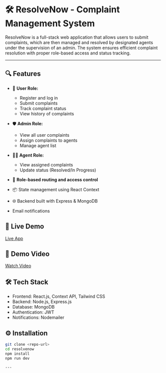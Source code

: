 # 🛠️ ResolveNow - Complaint Management System

ResolveNow is a full-stack web application that allows users to submit complaints, which are then managed and resolved by designated agents under the supervision of an admin. The system ensures efficient complaint resolution with proper role-based access and status tracking.

---

## 🔍 Features

- 👤 **User Role:**
  - Register and log in
  - Submit complaints
  - Track complaint status
  - View history of complaints

- 🛡️ **Admin Role:**
  - View all user complaints
  - Assign complaints to agents
  - Manage agent list

- 🧑‍🔧 **Agent Role:**
  - View assigned complaints
  - Update status (Resolved/In Progress)

- 🔐 **Role-based routing and access control**
- 📦 State management using React Context
- 🌐 Backend built with Express & MongoDB
- Email notifications

## 🚀 Live Demo
[Live App](https://complaint-management-system-five.vercel.app/)

## 🎥 Demo Video
[Watch Video](https://drive.google.com/file/d/19wOPmpqUMx6H1Sfv23Mj4OUjMQi59_AB/view?usp=sharing)

## 🛠️ Tech Stack
- Frontend: React.js, Context API, Tailwind CSS
- Backend: Node.js, Express.js
- Database: MongoDB
- Authentication: JWT
- Notifications: Nodemailer

## ⚙️ Installation

```bash
git clone <repo-url>
cd resolvenow
npm install
npm run dev

---
